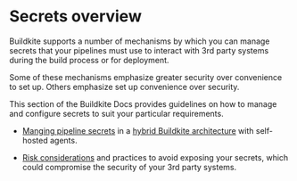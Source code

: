 # Secrets overview

Buildkite supports a number of mechanisms by which you can manage secrets that your pipelines must use to interact with 3rd party systems during the build process or for deployment.

Some of these mechanisms emphasize greater security over convenience to set up. Others emphasize set up convenience over security.

This section of the Buildkite Docs provides guidelines on how to manage and configure secrets to suit your particular requirements.

- [Manging pipeline secrets](/docs/pipelines/security/secrets/managing) in a [hybrid Buildkite architecture](/docs/tutorials/getting-started#understand-the-architecture) with self-hosted agents.

- [Risk considerations](/docs/pipelines/security/secrets/risk-considerations) and practices to avoid exposing your secrets, which could compromise the security of your 3rd party systems.
